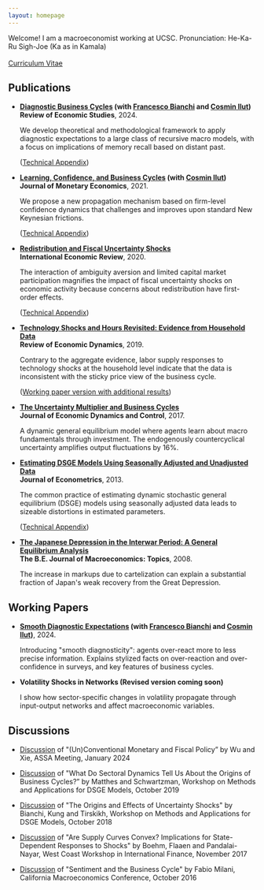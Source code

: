 ```yaml
---
layout: homepage
---
```


Welcome! I am a macroeconomist working at UCSC. 
Pronunciation: He-Ka-Ru Sigh-Joe (Ka as in Kamala)
<br>
<br>
[Curriculum Vitae](http://hsaijo.github.io/files/hikaru_saijo_cv.pdf)

## Publications

* **[Diagnostic Business Cycles](http://hsaijo.github.io/files/BIS.pdf) (with [Francesco Bianchi](https://sites.google.com/view/francescobianchi/home) and [Cosmin Ilut](https://sites.google.com/site/cosminilut/))**
  <br>
  **Review of Economic Studies**, 2024.

  We develop theoretical and methodological framework to apply diagnostic expectations to a large class of recursive macro models, with a focus on implications of memory recall based on distant past. 
  
  ([Technical Appendix](http://hsaijo.github.io/files/BIS_appendix.pdf))

* **[Learning, Confidence, and Business Cycles](http://hsaijo.github.io/files/ilut_saijo.pdf) (with [Cosmin Ilut](https://sites.google.com/site/cosminilut/))**
  <br>
  **Journal of Monetary Economics**, 2021.
  
  We propose a new propagation mechanism based on firm-level confidence dynamics that challenges and improves upon standard New Keynesian frictions.
  
  ([Technical Appendix](http://hsaijo.github.io/files/ilut_saijo_appendix.pdf))
 
* **[Redistribution and Fiscal Uncertainty Shocks](http://hsaijo.github.io/files/policy_uncertainty.pdf)**
  <br>
  **International Economic Review**, 2020.
 
  The interaction of ambiguity aversion and limited capital market participation magnifies the impact of fiscal uncertainty shocks on economic activity because concerns about redistribution have first-order effects.
  
  ([Technical Appendix](http://hsaijo.github.io/files/policy_uncertainty_appendix.pdf))

* **[Technology Shocks and Hours Revisited: Evidence from Household Data](http://hsaijo.github.io/files/hours.pdf)**
  <br>
  **Review of Economic Dynamics**, 2019.
  
  Contrary to the aggregate evidence, labor supply responses to technology shocks at the household level indicate that the data is inconsistent with the sticky price view of the business cycle.
  
  ([Working paper version with additional results](http://hsaijo.github.io/files/hours_wp.pdf))
  
* **[The Uncertainty Multiplier and Business Cycles](http://hsaijo.github.io/files/uncertainty_multiplier.pdf)**
  <br>
  **Journal of Economic Dynamics and Control**, 2017.
  
  A dynamic general equilibrium model where agents learn about macro fundamentals through investment. The endogenously countercyclical uncertainty amplifies output fluctuations by 16%.
  
* **[Estimating DSGE Models Using Seasonally Adjusted and Unadjusted Data](http://hsaijo.github.io/files/seasonal_DSGE.pdf)**
  <br>
  **Journal of Econometrics**, 2013.
  
  The common practice of estimating dynamic stochastic general equilibrium (DSGE) models using seasonally adjusted data leads to sizeable distortions in estimated parameters.
  
  ([Technical Appendix](http://hsaijo.github.io/files/seasonal_DSGE_appendix.pdf))
  
* **[The Japanese Depression in the Interwar Period: A General Equilibrium Analysis](http://hsaijo.github.io/files/japanese_depression.pdf)**
  <br>
  **The B.E. Journal of Macroeconomics: Topics**, 2008.
  
  The increase in markups due to cartelization can explain a substantial fraction of Japan's weak recovery from the Great Depression.
  
## Working Papers

* **[Smooth Diagnostic Expectations](http://hsaijo.github.io/files/SmoothDE_0209.pdf) (with [Francesco Bianchi](https://sites.google.com/view/francescobianchi/home) and [Cosmin Ilut](https://sites.google.com/site/cosminilut/))**, 2024.


  Introducing "smooth diagnosticity": agents over-react more to less precise information. Explains stylized facts on over-reaction and over-confidence in surveys, and key features of business cycles. 

* **Volatility Shocks in Networks (Revised version coming soon)**

  I show how sector-specific changes in volatility propagate through input-output networks and affect macroeconomic variables.


## Discussions

* [Discussion](http://hsaijo.github.io/files/wu_xie_discussion.pdf) of "(Un)Conventional Monetary and Fiscal Policy” by Wu and Xie, ASSA Meeting, January 2024 

* [Discussion](http://hsaijo.github.io/files/MS_slide.pdf) of "What Do Sectoral Dynamics Tell Us About the Origins of Business Cycles?” by Matthes and Schwartzman, Workshop on Methods and Applications for DSGE Models, October 2019 

* [Discussion](http://hsaijo.github.io/files/BKT_slide.pdf) of "The Origins and Effects of Uncertainty Shocks" by Bianchi, Kung and Tirskikh, Workshop on Methods and Applications for DSGE Models, October 2018

* [Discussion](http://hsaijo.github.io/files/boehm_slide.pdf) of "Are Supply Curves Convex? Implications for State-Dependent Responses to Shocks" by Boehm, Flaaen and Pandalai-Nayar, West Coast Workshop in International Finance, November 2017

* [Discussion](http://hsaijo.github.io/files/milani_slide.pdf) of "Sentiment and the Business Cycle" by Fabio Milani, California Macroeconomics Conference, October 2016

